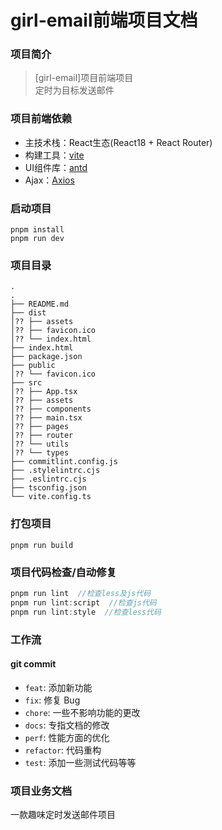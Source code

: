 # girl-email前端项目文档


### 项目简介
> [girl-email]项目前端项目  
> 定时为目标发送邮件

### 项目前端依赖

* 主技术栈：React生态(React18 + React Router)
* 构建工具：[vite](https://vitejs.cn/)
* UI组件库：[antd](https://ant.design/index-cn)
* Ajax：[Axios](http://www.axios-js.com/)

### 启动项目
```shell
pnpm install
pnpm run dev
```

### 项目目录
```shell
.
.
├── README.md
├── dist
│?? ├── assets
│?? ├── favicon.ico
│?? └── index.html
├── index.html
├── package.json
├── public
│?? └── favicon.ico
├── src
│?? ├── App.tsx
│?? ├── assets
│?? ├── components
│?? ├── main.tsx
│?? ├── pages
│?? ├── router
│?? └── utils
│?? └── types
├── commitlint.config.js
├── .stylelintrc.cjs
├── .eslintrc.cjs
├── tsconfig.json
└── vite.config.ts
```
### 打包项目
```shell
pnpm run build
```  

### 项目代码检查/自动修复  

```js
pnpm run lint  //检查less及js代码
pnpm run lint:script  //检查js代码  
pnpm run lint:style  //检查less代码  
```  

### 工作流  

#### git commit  

* `feat`: 添加新功能  
* `fix`: 修复 Bug  
* `chore`: 一些不影响功能的更改  
* `docs`: 专指文档的修改  
* `perf`: 性能方面的优化  
* `refactor`: 代码重构  
* `test`: 添加一些测试代码等等

### 项目业务文档  

一款趣味定时发送邮件项目
